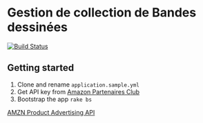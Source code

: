 # Gestion de collection de Bandes dessinées

[![Build Status](https://semaphoreci.com/api/v1/olimart/bd/branches/master/badge.svg)](https://semaphoreci.com/olimart/bd)

## Getting started

1. Clone and rename `application.sample.yml`
2. Get API key from [Amazon Partenaires Club](https://partenaires.amazon.fr/assoc_credentials/home)
3. Bootstrap the app `rake bs`

[AMZN Product Advertising API](http://docs.aws.amazon.com/AWSECommerceService/2011-08-01/DG/CHAP_response_elements.html)
